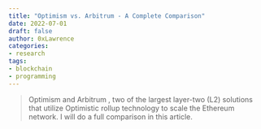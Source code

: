 ```yaml
---
title: "Optimism vs. Arbitrum - A Complete Comparison"
date: 2022-07-01
draft: false
author: 0xLawrence
categories:
- research
tags:
- blockchain
- programming
---
```

> Optimism and Arbitrum , two of the largest layer-two (L2) solutions that utilize Optimistic rollup technology to scale the Ethereum network. I will do a full comparison in this article.
